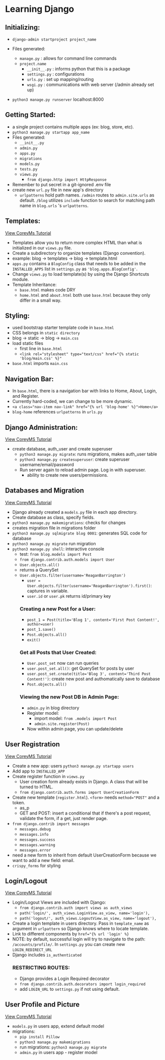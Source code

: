 # Learning Django

## Initializing:
- `django-admin startproject project_name`
- Files generated:
    - `manage.py` : allows for command line commands
    - `project.name`
        - `__init__.py` : informs python that this is a package
        - `settings.py` : configurations
        - `urls.py` : set up mapping/routing
        - `wsgi.py` : communications with web server (/admin already set up)

- `python3 manage.py runserver` localhost:8000

## Getting Started:
- a single project contains multiple apps (ex: blog, store, etc).
- `python3 manage.py startapp app_name`
- Files generated:
    - `__init__.py`
    - `admin.py`
    - `apps.py`
    - `migrations`
    - `models.py`
    - `tests.py`
    - `views.py`
        - `from django.http import HttpResponse`
- Remember to put secret in a git-ignored .env file
- create new `url.py` file in new app's directory
    - `urlpatterns` hold path names. `/admin` routes to `admin.site.urls` as default. `/blog` utilizes `include` function to search for matching path name in `blog.urls` 's `urlpatterns`.

## Templates:
[View CoreyMs Tutorial](https://www.youtube.com/watch?v=qDwdMDQ8oX4)
- Templates allow you to return more complex HTML than what is initialized in our `views.py` file.
- Create a subdirectory to organize templates (Django convention).
- example: blog -> templates -> blog -> template.html
- `apps.py` contains a `BlogConfig` class that needs to be added in the `INSTALLED_APPS` list in `settings.py` as `'blog.apps.BlogConfig'`.
- Change `views.py` to load template(s) by using the Django Shortcuts module.
- Template Inheritance:
    - `base.html` makes code DRY
    - `home.html` and `about.html` both use `base.html` because they only differ in a small way. 

## Styling:
- used bootstrap starter template code in `base.html`
- CSS belongs in `static directory`
- blog -> static -> blog -> `main.css`
- load static files
    - first line in `base.html`
    - ` <link rel="stylesheet" type="text/css" href="{% static 'blog/main.css' %}" `
- `base.html` imports `main.css`

## Navigation Bar:
- In `base.html`, there is a navigation bar with links to Home, About, Login, and Register.
- Currently hard-coded, we can change to be more dynamic.
- ` <a class="nav-item nav-link" href="{% url 'blog-home' %}">Home</a> `
- `blog-home` references `urlpatterns` in `urls.py`

## Django Administration:
[View CoreyMS Tutorial](https://www.youtube.com/watch?v=1PkNiYlkkjo)
- create database, auth_user and create superuser
    - `python3 manage.py migrate`: runs migrations, makes auth_user table
    - `python3 manage.py createsuperuser`: create superuser username/email/password
    - Run server again to reload admin page. Log in with superuser.
        - ability to create new users/permissions. 

## Databases and Migration
[View CoreyMS Tutorial](https://www.youtube.com/watch?v=aHC3uTkT9r8)
- Django already created a `models.py` file in each app directory. 
- Create database as class, specify fields.
- `python3 manage.py makemigrations`: checks for changes
- creates migration file in migrations folder
- `python3 manage.py sqlmigrate blog 0001`: generates SQL code for database
- `python3 manage.py migrate` run migration
- `python3 manage.py shell`: interactive console
    - test: `from blog.models import Post`
    - `from django.contrib.auth.models import User`
    - `User.objects.all()`
    - returns a QuerySet
    - `User.objects.filter(username='ReaganBarrington')`
        - `user = User.objects.filter(username='ReaganBarrington').first()`: captures in variable.
        - `user.id` or `user.pk` returns id/primary key
        ### Creating a new Post for a User:
        - `post_1 = Post(title='Blog 1', content='First Post Content!', author=user)`
         - `post_1.save()`
        - `Post.objects.all()`
        - `exit()`
        ### Get all Posts that User Created:
        - `User.post_set` now can run queries
        - `user.post_set.all()`: get QuerySet for posts by user
        - `user.post_set.create(title='Blog 3', content='Third Post Content!')`: create new post and authomatically save to database
        - `Post.objects.all()`
        ### Viewing the new Post DB in Admin Page:
        - `admin.py` in blog directory
        - Register model:
            - import model: `from .models import Post`
            - `admin.site.register(Post)` 
        - Now within admin page, you can update/delete

## User Registration
[View CoreyMS Tutorial](https://www.youtube.com/watch?v=q4jPR-M0TAQ)
- Create a new app: users `python3 manage.py startapp users`
- Add app to `INSTALLED_APP`
- Create register function in `views.py`
    - User creation form already exists in Django. A class that will be turned to HTML. 
    - `from django.contrib.auth.forms import UserCreationForm`
- Create new template (`register.html`). `<form>` needs `method="POST"` and a token.
    - as_p
    - GET and POST: insert a conditional that if there's a post request, validate the form, if a get, just render page. 
- `from django.contrib import messages`
    - `messages.debug`
    - `messages.info`
    - `messages.success`
    - `messages.warning`
    - `messages.error`
- need a new form to inherit from default UserCreationForm because we want to add a new field: email.
- `crispy_forms` for styling

## Login/Logout
[View CoreyMS Tutorial](https://www.youtube.com/watch?v=3aVqWaLjqS4)
- Login/Logout Views are included with Django:
    - `from django.contrib.auth import views as auth_views` 
    - `path('login/', auth_views.LoginView.as_view, name='login'),`
    - `path('logout/', auth_views.LogoutView.as_view, name='logout'),`
- Create a login template in users directory. Pass in `template_name` as argument in `urlpattern` so Django knows where to locate template.
- Link to different components by `href="{% url 'login' %}`
- NOTE: by default, successful login will try to navigate to the path: `/accounts/profile/`. In `settings.py` you can create new `LOGIN_REDIRECT_URL`
- Django includes `is_authenticated`
    ### RESTRICTING ROUTES:
    - Django provides a Login Required decorator
    - `from django.contrib.auth.decorators import login_required`
    - add `LOGIN_URL` to `settings.py` if not using default.

## User Profile and Picture
[View CoreyMS Tutorial](https://www.youtube.com/watch?v=FdVuKt_iuSI)
- `models.py` in users app, extend default model
- migrations: 
    - `pip install Pillow`
    - `python3 manage.py makemigrations`
    - run migrations: `python3 manage.py migrate`
    - `admin.py` in users app - register model





